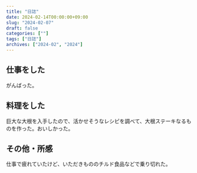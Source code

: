 ```yaml
---
title: "日誌"
date: 2024-02-14T00:00:00+09:00
slug: "2024-02-07"
draft: false
categories: [""]
tags: ["日誌"]
archives: ["2024-02", "2024"]
---
```

## 仕事をした

がんばった。

## 料理をした

巨大な大根を入手したので、活かせそうなレシピを調べて、大根ステーキなるものを作った。おいしかった。

## その他・所感

仕事で疲れていたけど、いただきもののチルド食品などで乗り切れた。
